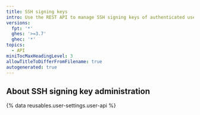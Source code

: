 ```yaml
---
title: SSH signing keys
intro: Use the REST API to manage SSH signing keys of authenticated users.
versions:
  fpt: '*'
  ghes: '>=3.7'
  ghec: '*'
topics:
  - API
miniTocMaxHeadingLevel: 3
allowTitleToDifferFromFilename: true
autogenerated: true
---
```


## About SSH signing key administration

{% data reusables.user-settings.user-api %}


<!-- Content after this section is automatically generated -->
